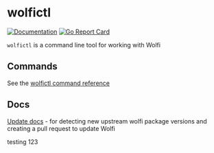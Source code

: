 # wolfictl

[![Documentation](https://godoc.org/github.com/wolfi-dev/wolfictl?status.svg)](https://pkg.go.dev/mod/github.com/wolfi-dev/wolfictl)
[![Go Report Card](https://goreportcard.com/badge/github.com/wolfi-dev/wolfictl)](https://goreportcard.com/report/github.com/wolfi-dev/wolfictl)

`wolfictl` is a command line tool for working with Wolfi


## Commands

See the [wolfictl command reference](https://github.com/wolfi-dev/wolfictl/blob/main/docs/cmd/wolfictl.md)

## Docs

[Update docs](./docs/update.md) - for detecting new upstream wolfi package versions and creating a pull request to update Wolfi


testing 123